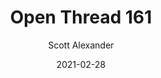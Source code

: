 ---
layout: podcast
title: "Open Thread 161"
author: Scott Alexander
description: https://astralcodexten.substack.com/p/open-thread-161
date: 2021-02-28
length: 641283
duration: 160
guid: open-thread-161
---